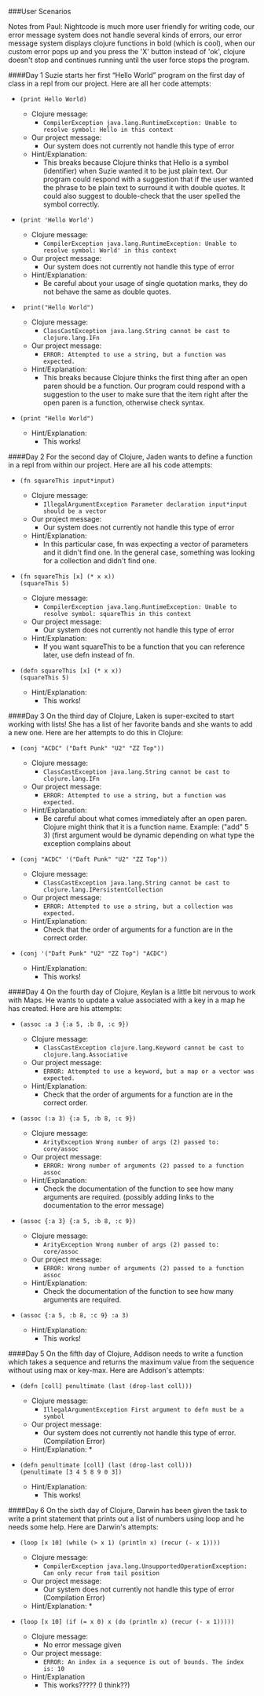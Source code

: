 ###User Scenarios

Notes from Paul: Nightcode is much more user friendly for writing code, our error message system does not handle several kinds of errors, our error message system displays clojure functions in bold (which is cool), when our custom error pops up and you press the 'X' button instead of 'ok', clojure doesn't stop and continues running until the user force stops the program.

####Day 1
Suzie starts her first “Hello World” program on the first day of class in a repl from our project. Here are all her code attempts:
* ``(print Hello World)``
  * Clojure message:
    * ``CompilerException java.lang.RuntimeException: Unable to resolve symbol: Hello in this context``
  * Our project message:
    * Our system does not currently not handle this type of error
  * Hint/Explanation:
    * This breaks because Clojure thinks that Hello is a symbol (identifier) when Suzie	wanted it to be just plain text. Our program could respond with a suggestion that if the user wanted the phrase to be plain text to surround it with double quotes. It could also suggest to double-check that the user spelled the symbol correctly.

* ``(print 'Hello World')``
  * Clojure message:
    * ``CompilerException java.lang.RuntimeException: Unable to resolve symbol: World' in this context ``
  * Our project message:
    * Our system does not currently not handle this type of error
  * Hint/Explanation:
    * Be careful about your usage of single quotation marks, they do not behave the same as double quotes.

* `` print("Hello World")``
  * Clojure message:
    * ``ClassCastException java.lang.String cannot be cast to clojure.lang.IFn``
  * Our project message:
    * ``ERROR: Attempted to use a string, but a function was expected.``
  * Hint/Explanation:
    * This breaks because Clojure thinks the first thing after an open paren should be a function. Our program could respond with a suggestion to the user to make sure that the item right after the open paren is a function, otherwise check syntax.

* ``(print "Hello World")``
  * Hint/Explanation:
    * This works!


####Day 2
For the second day of Clojure, Jaden wants to define a function in a repl from within our project. Here are all his code attempts:
* ``(fn squareThis input*input)``
  * Clojure message:
    * ``IllegalArgumentException Parameter declaration input*input should be a vector``
  * Our project message:
    * Our system does not currently not handle this type of error
  * Hint/Explanation:
    * In this particular case, fn was expecting a vector of parameters and it didn't find one. In the general case, something was looking for a collection and didn't find one.

* ``(fn squareThis [x] (* x x))``<br>
  ``(squareThis 5)``
  * Clojure message:
    * ``CompilerException java.lang.RuntimeException: Unable to resolve symbol: squareThis in this context``
  * Our project message:
    * Our system does not currently not handle this type of error
  * Hint/Explanation:
    * If you want squareThis to be a function that you can reference later, use defn instead of fn.

* ``(defn squareThis [x] (* x x))``<br>
  ``(squareThis 5)``
  * Hint/Explanation:
    * This works!

####Day 3
On the third day of Clojure, Laken is super-excited to start working with lists! She has a list of her favorite bands and she wants to add a new one. Here are her attempts to do this in Clojure:

* ``(conj "ACDC" ("Daft Punk" "U2" "ZZ Top"))``
  * Clojure message:
    * ``ClassCastException java.lang.String cannot be cast to clojure.lang.IFn``
  * Our project message:
    * ``ERROR: Attempted to use a string, but a function was expected.``
  * Hint/Explanation:
    * Be careful about what comes immediately after an open paren. Clojure might think that it is a function name.
    Example: ("add" 5 3) (first argument would be dynamic depending on what type the exception complains about

* ``(conj "ACDC" '("Daft Punk" "U2" "ZZ Top"))``
  * Clojure message:
    * ``ClassCastException java.lang.String cannot be cast to clojure.lang.IPersistentCollection``
  * Our project message:
    * ``ERROR: Attempted to use a string, but a collection was expected.``
  * Hint/Explanation:
    * Check that the order of arguments for a function are in the correct order.

* ``(conj '("Daft Punk" "U2" "ZZ Top") "ACDC")``
  * Hint/Explanation:
    * This works!

####Day 4
On the fourth day of Clojure, Keylan is a little bit nervous to work with Maps. He wants to update a value associated with a key in a map he has created. Here are his attempts:

* ``(assoc :a 3 {:a 5, :b 8, :c 9})``
  * Clojure message:
    * ``ClassCastException clojure.lang.Keyword cannot be cast to clojure.lang.Associative``
  * Our project message:
    * ``ERROR: Attempted to use a keyword, but a map or a vector was expected.``
  * Hint/Explanation:
    * Check that the order of arguments for a function are in the correct order.

* ``(assoc (:a 3) {:a 5, :b 8, :c 9})``
  * Clojure message:
    * ``ArityException Wrong number of args (2) passed to: core/assoc``
  * Our project message:
    * ``ERROR: Wrong number of arguments (2) passed to a function assoc``
  * Hint/Explanation:
    * Check the documentation of the function to see how many arguments are required. 
     (possibly adding links to the documentation to the error message)

* ``(assoc {:a 3} {:a 5, :b 8, :c 9})``
  * Clojure message:
    * ``ArityException Wrong number of args (2) passed to: core/assoc``
  * Our project message:
    * ``ERROR: Wrong number of arguments (2) passed to a function assoc``
  * Hint/Explanation:
    * Check the documentation of the function to see how many arguments are required. 

* ``(assoc {:a 5, :b 8, :c 9} :a 3)``
  * Hint/Explanation:
    * This works!

####Day 5
On the fifth day of Clojure, Addison needs to write a function which takes a sequence and returns the maximum value from the sequence without using max or key-max. Here are Addison's attempts:

* ``(defn [coll] penultimate (last (drop-last coll)))``
  * Clojure message:
    * ``IllegalArgumentException First argument to defn must be a symbol``
  * Our project message:
    * Our system does not currently not handle this type of error. (Compilation Error)
  * Hint/Explanation:
    * 

* ``(defn penultimate [coll] (last (drop-last coll)))``<br>
  ``(penultimate [3 4 5 8 9 0 3])``
  * Hint/Explanation:
    * This works!
 
####Day 6
On the sixth day of Clojure, Darwin has been given the task to write a print statement that prints out a list of numbers using loop and he needs some help. Here are Darwin's attempts:

* ``(loop [x 10] (while (> x 1) (println x) (recur (- x 1))))``
  * Clojure message:
    * ``CompilerException java.lang.UnsupportedOperationException: Can only recur from tail position``
  * Our project message:
    * Our system does not currently not handle this type of error (Compilation Error)
  * Hint/Explanation:
    * 

* ``(loop [x 10] (if (= x 0) x (do (println x) (recur (- x 1)))))``
  * Clojure message:
    * No error message given
  * Our project message:
    * ``ERROR: An index in a sequence is out of bounds. The index is: 10``
  * Hint/Explanation
    * This works????? (I think??)
